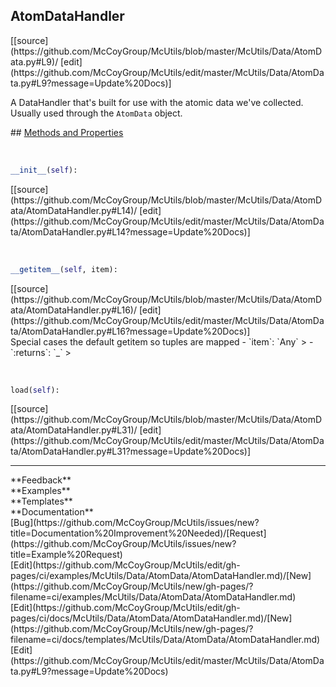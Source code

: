 ## <a id="McUtils.McUtils.Data.AtomData.AtomDataHandler">AtomDataHandler</a> 

<div class="docs-source-link" markdown="1">
[[source](https://github.com/McCoyGroup/McUtils/blob/master/McUtils/Data/AtomData.py#L9)/
[edit](https://github.com/McCoyGroup/McUtils/edit/master/McUtils/Data/AtomData.py#L9?message=Update%20Docs)]
</div>

A DataHandler that's built for use with the atomic data we've collected.
Usually used through the `AtomData` object.







<div class="collapsible-section">
 <div class="collapsible-section collapsible-section-header" markdown="1">
## <a class="collapse-link" data-toggle="collapse" href="#methods" markdown="1"> Methods and Properties</a> <a class="float-right" data-toggle="collapse" href="#methods"><i class="fa fa-chevron-down"></i></a>
 </div>
 <div class="collapsible-section collapsible-section-body collapse show" id="methods" markdown="1">
 
<a id="McUtils.McUtils.Data.AtomData.AtomDataHandler.__init__" class="docs-object-method">&nbsp;</a> 
```python
__init__(self): 
```
<div class="docs-source-link" markdown="1">
[[source](https://github.com/McCoyGroup/McUtils/blob/master/McUtils/Data/AtomData/AtomDataHandler.py#L14)/
[edit](https://github.com/McCoyGroup/McUtils/edit/master/McUtils/Data/AtomData/AtomDataHandler.py#L14?message=Update%20Docs)]
</div>


<a id="McUtils.McUtils.Data.AtomData.AtomDataHandler.__getitem__" class="docs-object-method">&nbsp;</a> 
```python
__getitem__(self, item): 
```
<div class="docs-source-link" markdown="1">
[[source](https://github.com/McCoyGroup/McUtils/blob/master/McUtils/Data/AtomData/AtomDataHandler.py#L16)/
[edit](https://github.com/McCoyGroup/McUtils/edit/master/McUtils/Data/AtomData/AtomDataHandler.py#L16?message=Update%20Docs)]
</div>
Special cases the default getitem so tuples are mapped
  - `item`: `Any`
    > 
  - `:returns`: `_`
    >


<a id="McUtils.McUtils.Data.AtomData.AtomDataHandler.load" class="docs-object-method">&nbsp;</a> 
```python
load(self): 
```
<div class="docs-source-link" markdown="1">
[[source](https://github.com/McCoyGroup/McUtils/blob/master/McUtils/Data/AtomData/AtomDataHandler.py#L31)/
[edit](https://github.com/McCoyGroup/McUtils/edit/master/McUtils/Data/AtomData/AtomDataHandler.py#L31?message=Update%20Docs)]
</div>
 </div>
</div>












---


<div markdown="1" class="text-secondary">
<div class="container">
  <div class="row">
   <div class="col" markdown="1">
**Feedback**   
</div>
   <div class="col" markdown="1">
**Examples**   
</div>
   <div class="col" markdown="1">
**Templates**   
</div>
   <div class="col" markdown="1">
**Documentation**   
</div>
   <div class="col" markdown="1">
   
</div>
   <div class="col" markdown="1">
   
</div>
   <div class="col" markdown="1">
   
</div>
</div>
  <div class="row">
   <div class="col" markdown="1">
[Bug](https://github.com/McCoyGroup/McUtils/issues/new?title=Documentation%20Improvement%20Needed)/[Request](https://github.com/McCoyGroup/McUtils/issues/new?title=Example%20Request)   
</div>
   <div class="col" markdown="1">
[Edit](https://github.com/McCoyGroup/McUtils/edit/gh-pages/ci/examples/McUtils/Data/AtomData/AtomDataHandler.md)/[New](https://github.com/McCoyGroup/McUtils/new/gh-pages/?filename=ci/examples/McUtils/Data/AtomData/AtomDataHandler.md)   
</div>
   <div class="col" markdown="1">
[Edit](https://github.com/McCoyGroup/McUtils/edit/gh-pages/ci/docs/McUtils/Data/AtomData/AtomDataHandler.md)/[New](https://github.com/McCoyGroup/McUtils/new/gh-pages/?filename=ci/docs/templates/McUtils/Data/AtomData/AtomDataHandler.md)   
</div>
   <div class="col" markdown="1">
[Edit](https://github.com/McCoyGroup/McUtils/edit/master/McUtils/Data/AtomData.py#L9?message=Update%20Docs)   
</div>
   <div class="col" markdown="1">
   
</div>
   <div class="col" markdown="1">
   
</div>
   <div class="col" markdown="1">
   
</div>
</div>
</div>
</div>